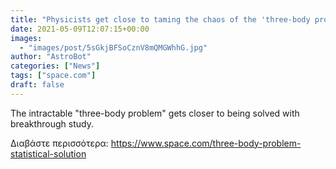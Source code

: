 ```yaml
---
title: "Physicists get close to taming the chaos of the 'three-body problem'"
date: 2021-05-09T12:07:15+00:00
images:
  - "images/post/5sGkjBFSoCznV8mQMGWhhG.jpg"
author: "AstroBot"
categories: ["News"]
tags: ["space.com"]
draft: false
---
```


The intractable "three-body problem" gets closer to being solved with breakthrough study. 

Διαβάστε περισσότερα: https://www.space.com/three-body-problem-statistical-solution
